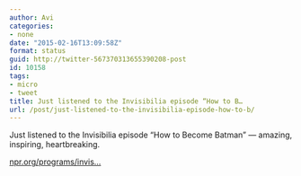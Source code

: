 ```yaml
---
author: Avi
categories:
- none
date: "2015-02-16T13:09:58Z"
format: status
guid: http://twitter-567370313655390208-post
id: 10158
tags:
- micro
- tweet
title: Just listened to the Invisibilia episode “How to B…
url: /post/just-listened-to-the-invisibilia-episode-how-to-b/
---
```

Just listened to the Invisibilia episode “How to Become Batman” — amazing, inspiring, heartbreaking.

[npr.org/programs/invis…](http://www.npr.org/programs/invisibilia/378577902/how-to-become-batman)